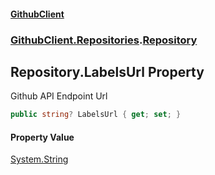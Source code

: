 #### [GithubClient](index.md 'index')
### [GithubClient.Repositories](GithubClient.Repositories.md 'GithubClient.Repositories').[Repository](GithubClient.Repositories.Repository.md 'GithubClient.Repositories.Repository')

## Repository.LabelsUrl Property

Github API Endpoint Url

```csharp
public string? LabelsUrl { get; set; }
```

#### Property Value
[System.String](https://docs.microsoft.com/en-us/dotnet/api/System.String 'System.String')